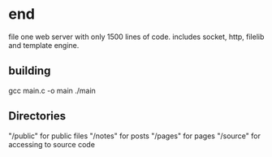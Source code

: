 # end 

file one web server with only 1500 lines of code.
includes socket, http, filelib and template engine.

## building
gcc main.c -o main
./main

## Directories
"/public" for public files
"/notes" for posts
"/pages" for pages
"/source" for accessing to source code
